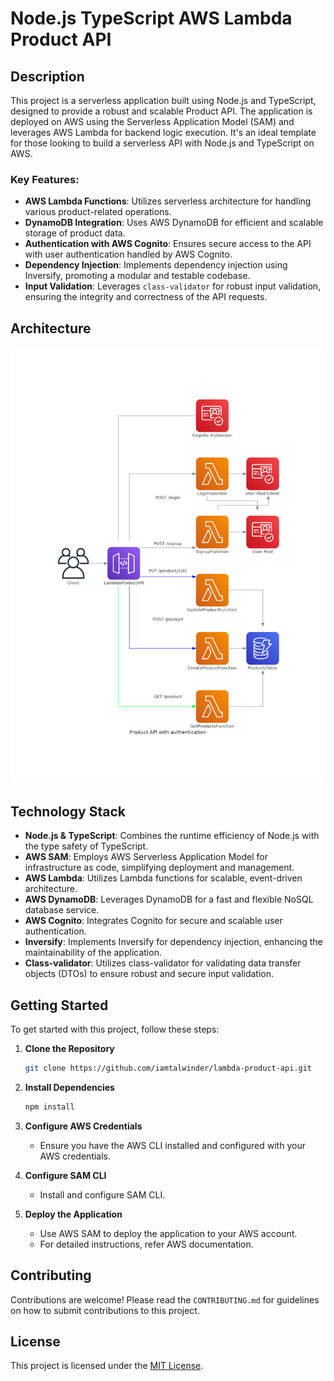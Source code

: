 # Node.js TypeScript AWS Lambda Product API

## Description

This project is a serverless application built using Node.js and TypeScript, designed to provide a robust and scalable Product API. The application is deployed on AWS using the Serverless Application Model (SAM) and leverages AWS Lambda for backend logic execution. It's an ideal template for those looking to build a serverless API with Node.js and TypeScript on AWS.

### Key Features:

- **AWS Lambda Functions**: Utilizes serverless architecture for handling various product-related operations.
- **DynamoDB Integration**: Uses AWS DynamoDB for efficient and scalable storage of product data.
- **Authentication with AWS Cognito**: Ensures secure access to the API with user authentication handled by AWS Cognito.
- **Dependency Injection**: Implements dependency injection using Inversify, promoting a modular and testable codebase.
- **Input Validation**: Leverages `class-validator` for robust input validation, ensuring the integrity and correctness of the API requests.

## Architecture

![Lambda product API architecture](docs/architecture.png)

## Technology Stack

- **Node.js & TypeScript**: Combines the runtime efficiency of Node.js with the type safety of TypeScript.
- **AWS SAM**: Employs AWS Serverless Application Model for infrastructure as code, simplifying deployment and management.
- **AWS Lambda**: Utilizes Lambda functions for scalable, event-driven architecture.
- **AWS DynamoDB**: Leverages DynamoDB for a fast and flexible NoSQL database service.
- **AWS Cognito**: Integrates Cognito for secure and scalable user authentication.
- **Inversify**: Implements Inversify for dependency injection, enhancing the maintainability of the application.
- **Class-validator**: Utilizes class-validator for validating data transfer objects (DTOs) to ensure robust and secure input validation.

## Getting Started

To get started with this project, follow these steps:

1. **Clone the Repository**
   ```bash
   git clone https://github.com/iamtalwinder/lambda-product-api.git
   ```
2. **Install Dependencies**
   ```bash
   npm install
   ```
3. **Configure AWS Credentials**
   - Ensure you have the AWS CLI installed and configured with your AWS credentials.

4. **Configure SAM CLI**
   - Install and configure SAM CLI.

5. **Deploy the Application**
   - Use AWS SAM to deploy the application to your AWS account.
   - For detailed instructions, refer AWS documentation.


## Contributing

Contributions are welcome! Please read the `CONTRIBUTING.md` for guidelines on how to submit contributions to this project.

## License

This project is licensed under the [MIT License](LICENSE).
